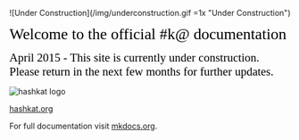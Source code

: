 ![Under Construction](/img/underconstruction.gif =1x  "Under Construction")

<span style="color:black; font-family:Georgia; font-size:2em;">Welcome to the official #k@ documentation</span>

<span style="color:black; font-family:Georgia; font-size:1.5em;">April 2015 - This site is currently under construction. Please return in the next few months for further updates. </span>

![hashkat logo](/img/Logo.png "#k@")

[hashkat.org](http://hashkat.org)

For full documentation visit [mkdocs.org](http://mkdocs.org).

